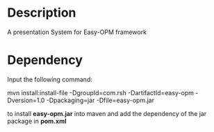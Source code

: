 # Description

A presentation System for Easy-OPM framework



# Dependency

Input the following command:

mvn install:install-file -DgroupId=com.rsh -DartifactId=easy-opm -Dversion=1.0 -Dpackaging=jar -Dfile=easy-opm.jar

to install **easy-opm.jar** into maven and add the dependency of the jar package in **pom.xml**

